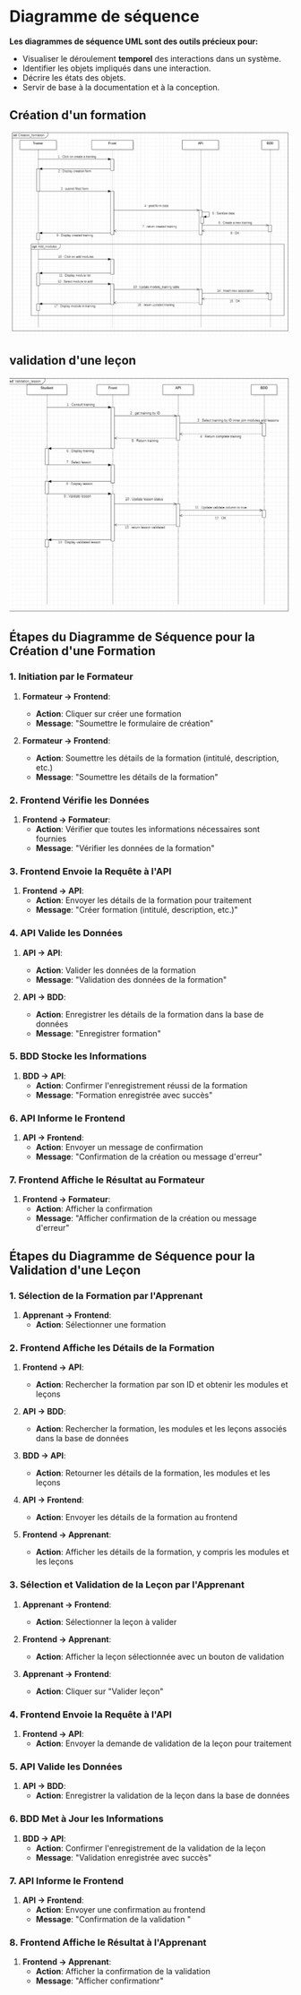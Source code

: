 # Diagramme de séquence 

**Les diagrammes de séquence UML sont des outils précieux pour:**

- Visualiser le déroulement **temporel** des interactions dans un système.
- Identifier les objets impliqués dans une interaction.
- Décrire les états des objets.
- Servir de base à la documentation et à la conception.

## Création d'un formation 

![creation-formation](IMAGE/sequence_formation.png)


## validation d'une leçon 

![validation-lesson](IMAGE/sequence_lesson.png)


## Étapes du Diagramme de Séquence pour la Création d'une Formation

### 1. **Initiation par le Formateur**

1. **Formateur → Frontend**:
    - **Action**: Cliquer sur créer une formation
    - **Message**: "Soumettre le formulaire de création"

2. **Formateur → Frontend**:
    - **Action**: Soumettre les détails de la formation (intitulé, description, etc.)
    - **Message**: "Soumettre les détails de la formation"

### 2. **Frontend Vérifie les Données**

1. **Frontend → Formateur**:
    - **Action**: Vérifier que toutes les informations nécessaires sont fournies
    - **Message**: "Vérifier les données de la formation"


### 3. **Frontend Envoie la Requête à l'API**

1. **Frontend → API**:
    - **Action**: Envoyer les détails de la formation pour traitement
    - **Message**: "Créer formation (intitulé, description, etc.)"

### 4. **API Valide les Données**

1. **API → API**:
    - **Action**: Valider les données de la formation
    - **Message**: "Validation des données de la formation"
      
2. **API → BDD**:
    - **Action**: Enregistrer les détails de la formation dans la base de données
    - **Message**: "Enregistrer formation"

### 5. **BDD Stocke les Informations**

1. **BDD → API**:
    - **Action**: Confirmer l'enregistrement réussi de la formation
    - **Message**: "Formation enregistrée avec succès"

### 6. **API Informe le Frontend**

1. **API → Frontend**:
    - **Action**: Envoyer un message de confirmation
    - **Message**: "Confirmation de la création ou message d'erreur"

### 7. **Frontend Affiche le Résultat au Formateur**

1. **Frontend → Formateur**:
    - **Action**: Afficher la confirmation
    - **Message**: "Afficher confirmation de la création ou message d'erreur"


## Étapes du Diagramme de Séquence pour la Validation d'une Leçon

### 1. **Sélection de la Formation par l'Apprenant**

1. **Apprenant → Frontend**:
    - **Action**: Sélectionner une formation

### 2. **Frontend Affiche les Détails de la Formation**

1. **Frontend → API**:
    - **Action**: Rechercher la formation par son ID et obtenir les modules et leçons
 
2. **API → BDD**:
    - **Action**: Rechercher la formation, les modules et les leçons associés dans la base de données
   
3. **BDD → API**:
    - **Action**: Retourner les détails de la formation, les modules et les leçons
  
4. **API → Frontend**:
    - **Action**: Envoyer les détails de la formation au frontend
   
5. **Frontend → Apprenant**:
    - **Action**: Afficher les détails de la formation, y compris les modules et les leçons
    

### 3. **Sélection et Validation de la Leçon par l'Apprenant**

1. **Apprenant → Frontend**:
    - **Action**: Sélectionner la leçon à valider
   
2. **Frontend → Apprenant**:
    - **Action**: Afficher la leçon sélectionnée avec un bouton de validation
   
3. **Apprenant → Frontend**:
    - **Action**: Cliquer sur "Valider leçon"
  
### 4. **Frontend Envoie la Requête à l'API**

1. **Frontend → API**:
    - **Action**: Envoyer la demande de validation de la leçon pour traitement
 

### 5. **API Valide les Données**

1. **API → BDD**:
    - **Action**: Enregistrer la validation de la leçon dans la base de données
  

### 6. **BDD Met à Jour les Informations**

1. **BDD → API**:
    - **Action**: Confirmer l'enregistrement de la validation de la leçon
    - **Message**: "Validation enregistrée avec succès"

### 7. **API Informe le Frontend**

1. **API → Frontend**:
    - **Action**: Envoyer une confirmation au frontend
    - **Message**: "Confirmation de la validation "

### 8. **Frontend Affiche le Résultat à l'Apprenant**

1. **Frontend → Apprenant**:
    - **Action**: Afficher la confirmation de la validation
    - **Message**: "Afficher confirmationr"
